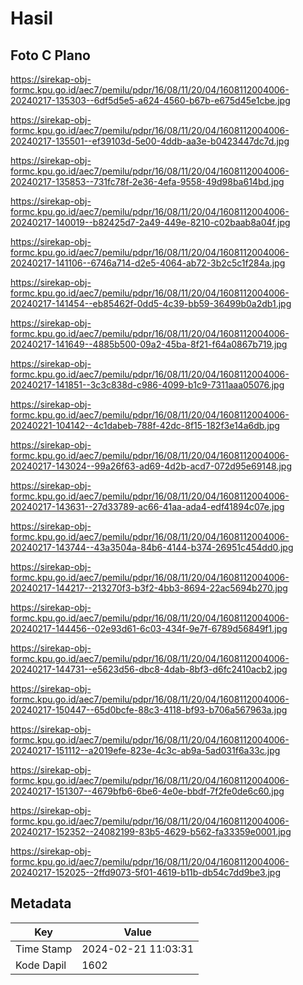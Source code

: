 # Hasil

## Foto C Plano

https://sirekap-obj-formc.kpu.go.id/aec7/pemilu/pdpr/16/08/11/20/04/1608112004006-20240217-135303--6df5d5e5-a624-4560-b67b-e675d45e1cbe.jpg

https://sirekap-obj-formc.kpu.go.id/aec7/pemilu/pdpr/16/08/11/20/04/1608112004006-20240217-135501--ef39103d-5e00-4ddb-aa3e-b0423447dc7d.jpg

https://sirekap-obj-formc.kpu.go.id/aec7/pemilu/pdpr/16/08/11/20/04/1608112004006-20240217-135853--731fc78f-2e36-4efa-9558-49d98ba614bd.jpg

https://sirekap-obj-formc.kpu.go.id/aec7/pemilu/pdpr/16/08/11/20/04/1608112004006-20240217-140019--b82425d7-2a49-449e-8210-c02baab8a04f.jpg

https://sirekap-obj-formc.kpu.go.id/aec7/pemilu/pdpr/16/08/11/20/04/1608112004006-20240217-141106--6746a714-d2e5-4064-ab72-3b2c5c1f284a.jpg

https://sirekap-obj-formc.kpu.go.id/aec7/pemilu/pdpr/16/08/11/20/04/1608112004006-20240217-141454--eb85462f-0dd5-4c39-bb59-36499b0a2db1.jpg

https://sirekap-obj-formc.kpu.go.id/aec7/pemilu/pdpr/16/08/11/20/04/1608112004006-20240217-141649--4885b500-09a2-45ba-8f21-f64a0867b719.jpg

https://sirekap-obj-formc.kpu.go.id/aec7/pemilu/pdpr/16/08/11/20/04/1608112004006-20240217-141851--3c3c838d-c986-4099-b1c9-7311aaa05076.jpg

https://sirekap-obj-formc.kpu.go.id/aec7/pemilu/pdpr/16/08/11/20/04/1608112004006-20240221-104142--4c1dabeb-788f-42dc-8f15-182f3e14a6db.jpg

https://sirekap-obj-formc.kpu.go.id/aec7/pemilu/pdpr/16/08/11/20/04/1608112004006-20240217-143024--99a26f63-ad69-4d2b-acd7-072d95e69148.jpg

https://sirekap-obj-formc.kpu.go.id/aec7/pemilu/pdpr/16/08/11/20/04/1608112004006-20240217-143631--27d33789-ac66-41aa-ada4-edf41894c07e.jpg

https://sirekap-obj-formc.kpu.go.id/aec7/pemilu/pdpr/16/08/11/20/04/1608112004006-20240217-143744--43a3504a-84b6-4144-b374-26951c454dd0.jpg

https://sirekap-obj-formc.kpu.go.id/aec7/pemilu/pdpr/16/08/11/20/04/1608112004006-20240217-144217--213270f3-b3f2-4bb3-8694-22ac5694b270.jpg

https://sirekap-obj-formc.kpu.go.id/aec7/pemilu/pdpr/16/08/11/20/04/1608112004006-20240217-144456--02e93d61-6c03-434f-9e7f-6789d56849f1.jpg

https://sirekap-obj-formc.kpu.go.id/aec7/pemilu/pdpr/16/08/11/20/04/1608112004006-20240217-144731--e5623d56-dbc8-4dab-8bf3-d6fc2410acb2.jpg

https://sirekap-obj-formc.kpu.go.id/aec7/pemilu/pdpr/16/08/11/20/04/1608112004006-20240217-150447--65d0bcfe-88c3-4118-bf93-b706a567963a.jpg

https://sirekap-obj-formc.kpu.go.id/aec7/pemilu/pdpr/16/08/11/20/04/1608112004006-20240217-151112--a2019efe-823e-4c3c-ab9a-5ad031f6a33c.jpg

https://sirekap-obj-formc.kpu.go.id/aec7/pemilu/pdpr/16/08/11/20/04/1608112004006-20240217-151307--4679bfb6-6be6-4e0e-bbdf-7f2fe0de6c60.jpg

https://sirekap-obj-formc.kpu.go.id/aec7/pemilu/pdpr/16/08/11/20/04/1608112004006-20240217-152352--24082199-83b5-4629-b562-fa33359e0001.jpg

https://sirekap-obj-formc.kpu.go.id/aec7/pemilu/pdpr/16/08/11/20/04/1608112004006-20240217-152025--2ffd9073-5f01-4619-b11b-db54c7dd9be3.jpg


## Metadata

| Key        | Value               |
| ---------- | ------------------- |
| Time Stamp | 2024-02-21 11:03:31 |
| Kode Dapil | 1602                |




